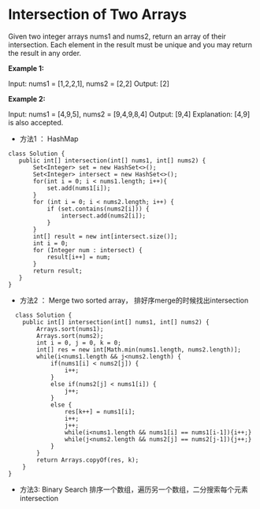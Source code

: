 # Intersection of Two Arrays

Given two integer arrays nums1 and nums2, return an array of their intersection. Each element in the result must be unique and you may return the result in any order.

 
**Example 1:**

Input: nums1 = [1,2,2,1], nums2 = [2,2]
Output: [2]

**Example 2:**

Input: nums1 = [4,9,5], nums2 = [9,4,9,8,4]
Output: [9,4]
Explanation: [4,9] is also accepted.



* 方法1 ： HashMap

 ```
class Solution {
    public int[] intersection(int[] nums1, int[] nums2) {
        Set<Integer> set = new HashSet<>();
        Set<Integer> intersect = new HashSet<>();
        for(int i = 0; i < nums1.length; i++){
            set.add(nums1[i]);
        }
        for (int i = 0; i < nums2.length; i++) {
            if (set.contains(nums2[i])) {
                intersect.add(nums2[i]);
            }
        }
        int[] result = new int[intersect.size()];
        int i = 0;
        for (Integer num : intersect) {
            result[i++] = num;
        }
        return result;
    }
}
```
* 方法2 ： Merge two sorted array， 排好序merge的时候找出intersection
```
  class Solution {
    public int[] intersection(int[] nums1, int[] nums2) {
        Arrays.sort(nums1);
        Arrays.sort(nums2);
        int i = 0, j = 0, k = 0;
        int[] res = new int[Math.min(nums1.length, nums2.length)];
        while(i<nums1.length && j<nums2.length) {
            if(nums1[i] < nums2[j]) {
                i++;
            }
            else if(nums2[j] < nums1[i]) {
                j++;
            }
            else {
                res[k++] = nums1[i];
                i++;
                j++;
                while(i<nums1.length && nums1[i] == nums1[i-1]){i++;}
                while(j<nums2.length && nums2[j] == nums2[j-1]){j++;}
            } 
        }
        return Arrays.copyOf(res, k);
    }
}
```
* 方法3: Binary Search 排序一个数组，遍历另一个数组，二分搜索每个元素intersection
